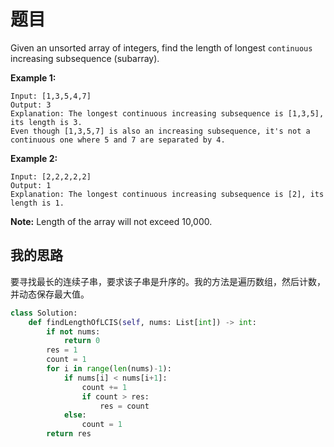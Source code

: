 # 题目

Given an unsorted array of integers, find the length of longest `continuous` increasing subsequence (subarray).

**Example 1:**

```
Input: [1,3,5,4,7]
Output: 3
Explanation: The longest continuous increasing subsequence is [1,3,5], its length is 3. 
Even though [1,3,5,7] is also an increasing subsequence, it's not a continuous one where 5 and 7 are separated by 4. 
```



**Example 2:**

```
Input: [2,2,2,2,2]
Output: 1
Explanation: The longest continuous increasing subsequence is [2], its length is 1. 
```



**Note:** Length of the array will not exceed 10,000.

## 我的思路

要寻找最长的连续子串，要求该子串是升序的。我的方法是遍历数组，然后计数，并动态保存最大值。

```python
class Solution:
    def findLengthOfLCIS(self, nums: List[int]) -> int:
        if not nums:
            return 0
        res = 1
        count = 1
        for i in range(len(nums)-1):
            if nums[i] < nums[i+1]:
                count += 1
                if count > res:
                    res = count
            else:
                count = 1
        return res
```

